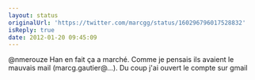```yaml
---
layout: status
originalUrl: 'https://twitter.com/marcgg/status/160296796017528832'
isReply: true
date: 2012-01-20 09:45:09
---
```


@nmerouze Han en fait ça a marché. Comme je pensais ils avaient le mauvais mail (marcg.gautier@...). Du coup j'ai ouvert le compte sur gmail
